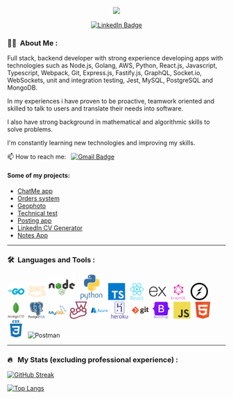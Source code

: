 <p align="center"><img src="https://media.giphy.com/media/hVEBWRInEvNOEVS18i/giphy.gif" width="100"/></p>
<p align="center">
<a href="https://www.linkedin.com/in/cuartas"><img src="https://img.shields.io/badge/LinkedIn-blue?style=for-the-badge&logo=linkedin&logoColor=white" alt="LinkedIn Badge"></a>
</p>

### :woman_technologist: &nbsp;About Me :

Full stack, backend developer with strong experience developing apps with technologies such as Node.js, Golang, AWS, Python, React.js, Javascript, Typescript, Webpack, Git, Express.js, Fastify.js, GraphQL, Socket.io, WebSockets, unit and integration testing, Jest, MySQL, PostgreSQL and MongoDB.

In my experiences i have proven to be proactive, teamwork oriented and skilled to talk to users and translate their needs into software.

I also have strong background in mathematical and algorithmic skills to solve problems.

I'm constantly learning new technologies and improving my skills.

📫 How to reach me: &nbsp; [![Gmail Badge](https://img.shields.io/badge/-cuartasmarin734@gmail.com-white?style=flat&logo=Gmail&logoColor=red)](https://www.linkedin.com/in/cuartas)

#### Some of my projects: 
-  [ChatMe app](https://chatme-ale31jo.netlify.app/)
-  [Orders system](https://scribehow.com/shared/Orders_system_workflow__Td0s5iSpQ1aXz3rv7u5X3A)
-  [Geophoto](https://geophoto.netlify.app/)
-  [Technical test](https://github.com/Alejandrocuartas/chiper-front)
-  [Posting app](https://readingme-alejo.netlify.app/)
-  [LinkedIn CV Generator](https://github.com/Alejandrocuartas/cv-chrome-ext)
-  [Notes App](https://github.com/Alejandrocuartas/notes-app)

---

### 🛠 &nbsp;Languages and Tools :

<p>
<img src="https://github.com/devicons/devicon/blob/master/icons/go/go-original-wordmark.svg" title="Golang" alt="Golang" width="40" height="40"/>&nbsp;
<img src="https://github.com/devicons/devicon/blob/master/icons/amazonwebservices/amazonwebservices-line-wordmark.svg" title="AWS" alt="AWS" width="40" height="40"/>&nbsp;
<img src="https://github.com/devicons/devicon/blob/master/icons/nodejs/nodejs-original-wordmark.svg" title="NodeJS" alt="NodeJS" width="60" height="60"/>&nbsp;
<img src="https://github.com/devicons/devicon/blob/master/icons/python/python-original-wordmark.svg" title="Python" alt="Python" width="60" height="60"/>&nbsp;
<img src="https://github.com/devicons/devicon/blob/master/icons/typescript/typescript-plain.svg" title="Typescript" alt="Typescript" width="40" height="40"/>&nbsp;
<img src="https://github.com/devicons/devicon/blob/master/icons/react/react-original-wordmark.svg" title="React" alt="React" width="40" height="40"/>&nbsp;
<img src="https://github.com/devicons/devicon/blob/master/icons/express/express-original.svg" title="Express" alt="Express" width="40" height="40"/>&nbsp;
<img src="https://github.com/devicons/devicon/blob/master/icons/graphql/graphql-plain-wordmark.svg" title="GraphQL" alt="GraphQL" width="40" height="40"/>&nbsp;
<img src="https://github.com/devicons/devicon/blob/master/icons/socketio/socketio-original.svg" title="Socket.io" alt="Socket.io" width="40" height="40"/>&nbsp;
<img src="https://github.com/devicons/devicon/blob/master/icons/mongodb/mongodb-original-wordmark.svg" title="MongoDB"  alt="MongoDB" width="40" height="40"/>&nbsp;
<img src="https://github.com/devicons/devicon/blob/master/icons/postgresql/postgresql-original-wordmark.svg" title="PostgreSQL"  alt="PosgreSQL" width="40" height="40"/>&nbsp;
<img src="https://github.com/devicons/devicon/blob/master/icons/mysql/mysql-original-wordmark.svg" title="MySQL"  alt="MySQL" width="40" height="40"/>&nbsp;
 <img src="https://github.com/devicons/devicon/blob/master/icons/jest/jest-plain.svg" title="Jest" alt="Jest" width="40" height="40"/>&nbsp;
 <img src="https://github.com/devicons/devicon/blob/master/icons/azure/azure-original-wordmark.svg" title="Azure" alt="Azure" width="40" height="40"/>&nbsp;
 <img src="https://github.com/devicons/devicon/blob/master/icons/heroku/heroku-original-wordmark.svg" title="Heroku" alt="Heroku" width="40" height="40"/>&nbsp;
<img src="https://github.com/devicons/devicon/blob/master/icons/git/git-original-wordmark.svg" title="Git" **alt="Git" width="40" height="40"/>&nbsp;
 <img src="https://github.com/devicons/devicon/blob/master/icons/bootstrap/bootstrap-original-wordmark.svg" title="Bootstrap" **alt="Bootstrap" width="40" height="40"/>&nbsp;
<img src="https://github.com/devicons/devicon/blob/master/icons/javascript/javascript-original.svg" title="JavaScript" alt="JavaScript" width="40" height="40"/>&nbsp;
<img src="https://github.com/devicons/devicon/blob/master/icons/html5/html5-original.svg" title="HTML5" alt="HTML" width="40" height="40"/>&nbsp;
<img src="https://github.com/devicons/devicon/blob/master/icons/css3/css3-plain-wordmark.svg"  title="CSS3" alt="CSS" width="40" height="40"/>&nbsp;
<!--<img src="https://github.com/devicons/devicon/blob/master/icons/webpack/webpack-original-wordmark.svg"  title="Webpack" alt="Webpack" width="40" height="40"/>&nbsp;-->
<img src="https://www.vectorlogo.zone/logos/getpostman/getpostman-icon.svg" title="Postman"  alt="Postman" width="40" height="40"/>&nbsp;
</p>

---

### 🔥 &nbsp; My Stats (excluding professional experience) :
[![GitHub Streak](http://github-readme-streak-stats.herokuapp.com?user=Alejandrocuartas&theme=dark&background=000000&mode=weekly)](https://git.io/streak-stats)

[![Top Langs](https://github-readme-stats.vercel.app/api/top-langs/?username=Alejandrocuartas&layout=compact&theme=vision-friendly-dark)](https://github.com/anuraghazra/github-readme-stats)

<!-- BLOG-POST-LIST:END -->
